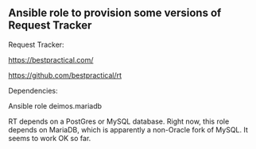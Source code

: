## Ansible role to provision some versions of Request Tracker

Request Tracker:

https://bestpractical.com/

https://github.com/bestpractical/rt

Dependencies:

Ansible role deimos.mariadb

RT depends on a PostGres or MySQL database. Right now, this role depends on MariaDB, which is apparently a non-Oracle fork of MySQL. It seems to work OK so far. 
